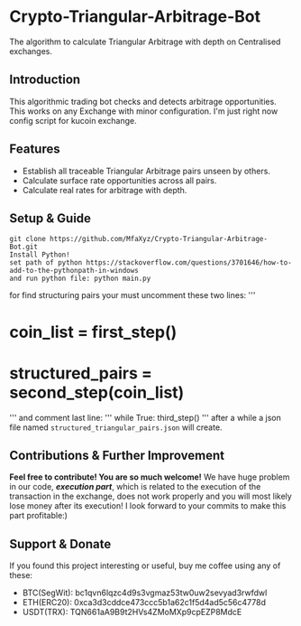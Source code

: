 # Crypto-Triangular-Arbitrage-Bot
The algorithm to calculate Triangular Arbitrage with depth on Centralised exchanges.

## Introduction
This algorithmic trading bot checks and detects arbitrage opportunities. This works on any Exchange with minor configuration. I'm just right now config script for kucoin exchange.

## Features
* Establish all traceable Triangular Arbitrage pairs unseen by others.
* Calculate surface rate opportunities across all pairs.
* Calculate real rates for arbitrage with depth.

## Setup & Guide
```
git clone https://github.com/MfaXyz/Crypto-Triangular-Arbitrage-Bot.git
Install Python!
set path of python https://stackoverflow.com/questions/3701646/how-to-add-to-the-pythonpath-in-windows
and run python file: python main.py
```
for find structuring pairs your must uncomment these two lines:
'''
# coin_list = first_step()
# structured_pairs = second_step(coin_list)
'''
and comment last line:
'''
while True:
    third_step()
'''
after a while a json file named `structured_triangular_pairs.json` will create.

## Contributions & Further Improvement
**Feel free to contribute! You are so much welcome!**
We have huge problem in our code, ***execution part***, which is related to the execution of the transaction in the exchange, does not work properly and you will most likely lose money after its execution! I look forward to your commits to make this part profitable:)

## Support & Donate
If you found this project interesting or useful, buy me coffee using any of these:
* BTC(SegWit): bc1qvn6lqzc4d9s3vgmaz53tw0uw2sevyad3rwfdwl
* ETH(ERC20): 0xca3d3cddce473ccc5b1a62c1f5d4ad5c56c4778d
* USDT(TRX): TQN661aA9B9t2HVs4ZMoMXp9cpEZP8MdcE
    
